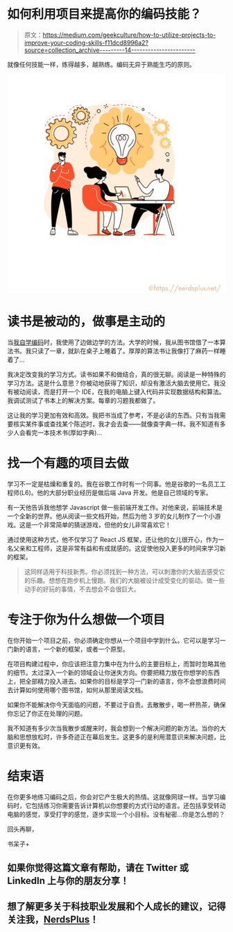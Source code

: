 # 如何利用项目来提高你的编码技能？

> 原文：<https://medium.com/geekculture/how-to-utilize-projects-to-improve-your-coding-skills-f11dcd8996a2?source=collection_archive---------14----------------------->

就像任何技能一样，练得越多，越熟练。编码无异于熟能生巧的原则。

![](img/86cd4e24e2a43e7d4e9e8167266bdb4d.png)

# 读书是被动的，做事是主动的

当[我自学编码](/me/stats/post/392ed42c5e9f?source=main_stats_page)时，我使用了边做边学的方法。大学的时候，我从图书馆借了一本算法书。我只读了一章，就趴在桌子上睡着了。厚厚的算法书让我像打了麻药一样睡着了…

我决定改变我的学习方式。读书如果不和做结合，真的很无聊。阅读是一种特殊的学习方法。这是什么意思？你被动地获得了知识，却没有激活大脑去使用它。我没有被动阅读，而是打开一个 IDE，在我的电脑上键入代码并实现数据结构和算法。我调试测试了书本上的解决方案。每章的习题我都做了。

这让我的学习更加有效和高效。我把书当成了参考，不是必读的东西。只有当我需要核实某件事或查找某个陈述时，我才会去查——就像查字典一样。我不知道有多少人会看完一本技术书(厚如字典)…

# 找一个有趣的项目去做

学习不一定是枯燥和重复的。我在谷歌工作时有一个同事。他是谷歌的一名员工工程师(L6)。他的大部分职业经历是做后端 Java 开发。他是自己领域的专家。

有一天他告诉我他想学 Javascript 做一些前端开发工作。对他来说，前端技术是一个全新的世界。他从阅读一些文档开始，然后为他 3 岁的女儿制作了一个小游戏。这是一个非常简单的猜谜游戏，但他的女儿非常喜欢它！

通过使用这种方式，他不仅学习了 React JS 框架，还让他的女儿很开心，作为一名父亲和工程师，这是非常有益和有成就感的。这促使他投入更多的时间来学习新的框架。

> 这同样适用于科技新秀。你必须找到一种方法，可以刺激你的大脑去感受它的乐趣。想想在跑步机上慢跑。我们的大脑被设计成受变化的驱动。做一些动手的好玩的事情，不去想会不会很巨大。

# 专注于你为什么想做一个项目

在你开始一个项目之前，你必须确定你想从一个项目中学到什么。它可以是学习一门新的语言，一个新的框架，或者一个原型。

在项目构建过程中，你应该把注意力集中在为什么的主要目标上，而暂时忽略其他的细节。太过深入一个新的领域会让你迷失方向。你要把精力放在你想学的东西上，把全部精力投入进去。如果你的目标是学习一门新的语言，你不会想浪费时间去计算如何使用哪个图书馆，如何从那里阅读文档。

如果你不能解决你今天面临的问题，不要过于自责。去散散步，喝一杯热茶，确保你忘记了你正在处理的问题。

我不知道有多少次当我散步或醒来时，我会想到一个解决问题的新方法。当你的大脑和思想放松时，许多奇迹正在幕后发生。这更多的是利用潜意识来解决问题，比意识更有效。

# 结束语

在你更多地练习编码之后，你会对它产生极大的热情。这就像网球一样。当学习编码时，它包括练习你需要告诉计算机以你想要的方式行动的语言。还包括享受转动电脑的感觉，享受打字的感觉，逐步实现一个小目标。没有秘密…你是怎么想的？

回头再聊，

书呆子+

## 如果你觉得这篇文章有帮助，请在 Twitter 或 LinkedIn 上与你的朋友分享！

## **想了解更多关于科技职业发展和个人成长的建议，记得关注我，**[**NerdsPlus**](/@nerdsplus)**！**